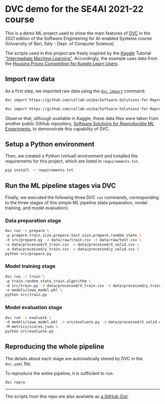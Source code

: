 # DVC demo for the SE4AI 2021-22 course

This is a demo ML project used to show the main features of [DVC](https://dvc.org) in the 2021 edition of the Software Engineering for AI-enabled Systems course (University of Bari, Italy - Dept. of Computer Science).

The scripts used in this project are freely inspired by the [Kaggle](https://www.kaggle.com) Tutorial ["Intermediate Machine Learning"](https://www.kaggle.com/learn/intermediate-machine-learning). Accordingly, the example uses data from the [Housing Prices Competition for Kaggle Learn Users](https://www.kaggle.com/c/home-data-for-ml-course).


## Import raw data

As a first step, we imported raw data using the [`dvc import`](https://dvc.org/doc/command-reference/import) command:

```bash
dvc import https://github.com/collab-uniba/Software-Solutions-for-Reproducible-ML-Experiments input/home-data-for-ml-course/train.csv -o data/raw

dvc import https://github.com/collab-uniba/Software-Solutions-for-Reproducible-ML-Experiments input/home-data-for-ml-course/test.csv -o data/raw
```

Observe that, although available in Kaggle, these data files were taken from another public GitHub repository, [Software Solutions for Reproducible ML Experiments](https://github.com/collab-uniba/Software-Solutions-for-Reproducible-ML-Experiments), to demonstrate this capability of DVC.

## Setup a Python environment

Then, we created a Python (virtual) environment and installed the requirements for this project, which are listed in `requirements.txt`.

```bash
pip install -r requirements.txt
```


## Run the ML pipeline stages via DVC

Finally, we executed the following three DVC `run` commands, corresponding to the three stages of this simple ML pipeline (data preparation, model training, and model evaluation).

### Data preparation stage

```bash
dvc run -n prepare \
-p prepare.train_size,prepare.test_size,prepare.random_state \
-d src/prepare.py -d data/raw/train.csv -d data/raw/test.csv \
-o data/processed/X_train.csv -o data/processed/X_valid.csv \
-o data/processed/y_train.csv -o data/processed/y_valid.csv \
python src/prepare.py
```

### Model training stage

```bash
dvc run -n train \
-p train.random_state,train.algorithm \
-d src/train.py -d data/processed/X_train.csv -d data/processed/y_train.csv \
-o models/iowa_model.pkl \
python src/train.py
```

### Model evaluation stage

```bash
dvc run -n evaluate \
-d models/iowa_model.pkl -d src/evaluate.py -d data/processed/X_valid.csv -d data/processed/y_valid.csv \
-M metrics/scores.json \
python src/evaluate.py
```


## Reproducing the whole pipeline

The details about each stage are automatically stored by DVC in the `dvc.yaml` file. 

To reproduce the entire pipeline, it is sufficient to run:

```bash
dvc repro
```

---

The scripts from this repo are also available as [a GitHub Gist](https://gist.github.com/louieQ/55c9845fa131a5defd359999afeba0fa).
